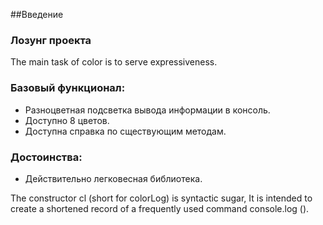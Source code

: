 <a name="введение"></a>

##Введение

### Лозунг проекта

The main task of color is to serve expressiveness.

### Базовый функционал:
  * Разноцветная подсветка вывода информации в консоль.
  * Доступно 8 цветов.
  * Доступна справка по сществующим методам.

### Достоинства:
  * Действительно легковесная библиотека.

The constructor cl (short for colorLog) is syntactic sugar,
It is intended to create a shortened record of a frequently used command
console.log ().



